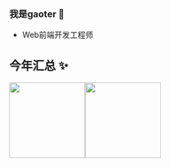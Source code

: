 ### 我是gaoter 👋
- Web前端开发工程师
## 今年汇总 ✨
<img align="" height="137px" src="https://github-readme-stats.vercel.app/api?username=gao-ji-kai&hide_title=true&hide_border=true&show_icons=true&include_all_commits=true&line_height=21&bg_color=0,EC6C6C,FFD479,FFFC79,73FA79&theme=graywhite&locale=cn" /><img align="" height="137px" src="https://github-readme-stats.vercel.app/api/top-langs/?username=gao-ji-kai&hide_title=true&hide_border=true&layout=compact&bg_color=0,73FA79,73FDFF,D783FF&theme=graywhite&locale=cn" />
